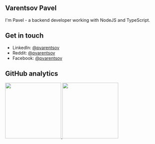 ## Varentsov Pavel

I'm Pavel - a backend developer working with NodeJS and TypeScript.

## Get in touch
- LinkedIn: [@pvarentsov](https://www.linkedin.com/in/pvarentsov/)
- Reddit: [@pvarentsov](https://www.reddit.com/user/pvarentsov/)
- Facebook: [@pvarentsov](https://www.facebook.com/pvarentsov/)

## GitHub analytics

<p align="left">
<a href="https://github.com/pvarentsov">
  <img height="180em" src="https://github-readme-stats-eight-theta.vercel.app/api?username=pvarentsov&show_icons=true&theme=nord&include_all_commits=true&count_private=true"/>
  <img height="180em" src="https://github-readme-stats-eight-theta.vercel.app/api/top-langs/?username=pvarentsov&layout=compact&langs_count=8&theme=nord"/>
</a>
</p>
